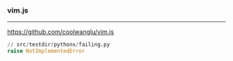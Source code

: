 ### vim.js
---
https://github.com/coolwanglu/vim.js

```py
// src/testdir/pythonx/failing.py
raise NotImplementedError

```

```
```

```
```


